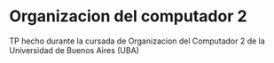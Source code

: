 # Organizacion del computador 2
TP hecho durante la cursada de Organizacion del Computador 2 de la Universidad de Buenos Aires (UBA)
